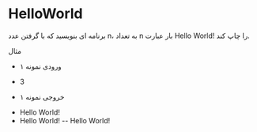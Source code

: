 # HelloWorld
برنامه ای بنویسید که با گرفتن عدد n، به تعداد n بار عبارت Hello World! را چاپ کند.

مثال
+ ورودی نمونه ۱
- 3
+ خروجی نمونه ۱

- Hello World!
- Hello World!
-- Hello World!
